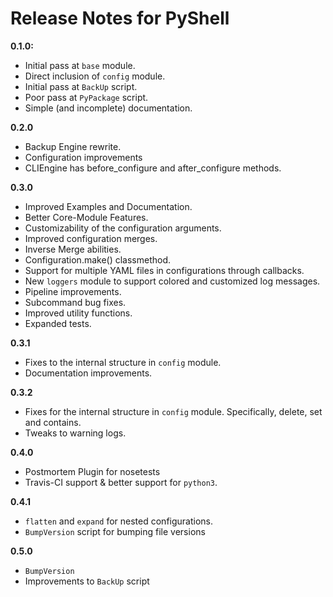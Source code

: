 # Release Notes for PyShell

**0.1.0:**
- Initial pass at `base` module.
- Direct inclusion of `config` module.
- Initial pass at `BackUp` script.
- Poor pass at `PyPackage` script.
- Simple (and incomplete) documentation.

**0.2.0**
- Backup Engine rewrite.
- Configuration improvements
- CLIEngine has before\_configure and after\_configure methods.

**0.3.0**
- Improved Examples and Documentation.
- Better Core-Module Features.
- Customizability of the configuration arguments.
- Improved configuration merges.
- Inverse Merge abilities.
- Configuration.make() classmethod.
- Support for multiple YAML files in configurations through callbacks.
- New `loggers` module to support colored and customized log messages.
- Pipeline improvements.
- Subcommand bug fixes.
- Improved utility functions.
- Expanded tests.

**0.3.1**
- Fixes to the internal structure in `config` module.
- Documentation improvements.

**0.3.2**
- Fixes for the internal structure in `config` module. Specifically, delete, set and contains.
- Tweaks to warning logs.

**0.4.0**
- Postmortem Plugin for nosetests
- Travis-CI support & better support for ``python3``.

**0.4.1**
- `flatten` and `expand` for nested configurations.
- `BumpVersion` script for bumping file versions

**0.5.0**
- `BumpVersion`
- Improvements to `BackUp` script
